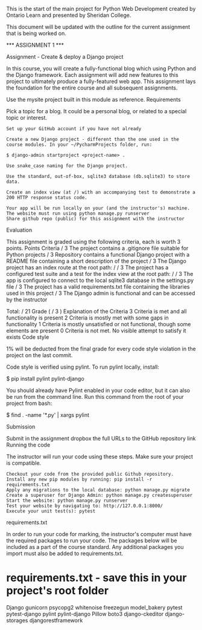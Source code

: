 This is the start of the main project for Python Web Development created by Ontario Learn and  presented by Sheridan College.

This document will be updated with the outline for the current assignment that is being worked on.

*** ASSIGNMENT 1 ***

Assignment - Create & deploy a Django project

In this course, you will create a fully-functional blog which using Python and the Django framework. Each assignment will add new features to this project to ultimately produce a fully-featured web app. This assignment lays the foundation for the entire course and all subsequent assignments.

Use the mysite project built in this module as reference.
Requirements

Pick a topic for a blog. It could be a personal blog, or related to a special topic or interest.

    Set up your GitHub account if you have not already

    Create a new Django project - different than the one used in the course modules. In your ~/PycharmProjects folder, run:

    $ django-admin startproject <project-name> .

    Use snake_case naming for the Django project.

    Use the standard, out-of-box, sqlite3 database (db.sqlite3) to store data.

    Create an index view (at /) with an accompanying test to demonstrate a 200 HTTP response status code.

    Your app will be run locally on your (and the instructor's) machine. The website must run using python manage.py runserver
    Share github repo (public) for this assignment with the instructor

Evaluation

This assignment is graded using the following criteria, each is worth 3 points.
Points 	Criteria
/ 3 	The project contains a .gitignore file suitable for Python projects
/ 3 	Repository contains a functional Django project with a README file containing a short description of the project
/ 3 	The Django project has an index route at the root path: /
/ 3 	The project has a configured test suite and a test for the index view at the root path: /
/ 3 	The app is configured to connect to the local sqlite3 database in the settings.py file
/ 3 	The project has a valid requirements.txt file containing the libraries used in this project
/ 3 	The Django admin is functional and can be accessed by the instructor

Total: / 21
Grade ( / 3 ) 	Explanation of the Criteria
3 	Criteria is met and all functionality is present
2 	Criteria is mostly met with some gaps in functionality
1 	Criteria is mostly unsatisfied or not functional, though some elements are present
0 	Criteria is not met. No visible attempt to satisfy it exists
Code style

1% will be deducted from the final grade for every code style violation in the project on the last commit.

Code style is verified using pylint. To run pylint locally, install:

$ pip install pylint pylint-django

You should already have Pylint enabled in your code editor, but it can also be run from the command line. Run this command from the root of your project from bash:

$ find . -name '*.py' | xargs pylint

Submission

Submit in the assignment dropbox the full URLs to the GitHub repository link
Running the code

The instructor will run your code using these steps. Make sure your project is compatible.

    Checkout your code from the provided public Github repository.
    Install any new pip modules by running: pip install -r requirements.txt
    Apply any migrations to the local database: python manage.py migrate
    Create a superuser for Django Admin: python manage.py createsuperuser
    Start the website: python manage.py runserver
    Test your website by navigating to: http://127.0.0.1:8000/
    Execute your unit test(s): pytest

requirements.txt

In order to run your code for marking, the instructor's computer must have the required packages to run your code. The packages below will be included as a part of the course standard. Any additional packages you import must also be added to requirements.txt.

# requirements.txt - save this in your project's root folder

Django
gunicorn
psycopg2
whitenoise
freezegun
model_bakery
pytest
pytest-django
pylint
pylint-django
Pillow
boto3
django-ckeditor
django-storages
djangorestframework